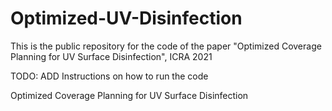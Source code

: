 # Optimized-UV-Disinfection
This is the public repository for the code of the paper "Optimized Coverage Planning for UV Surface Disinfection", ICRA 2021

TODO: ADD Instructions on how to run the code

Optimized  Coverage  Planning  for  UV  Surface  Disinfection
